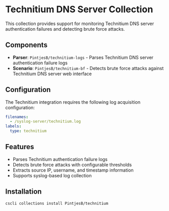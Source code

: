 # Technitium DNS Server Collection

This collection provides support for monitoring Technitium DNS server authentication failures and detecting brute force attacks.

## Components

- **Parser**: `PintjesB/technitium-logs` - Parses Technitium DNS server authentication failure logs
- **Scenario**: `PintjesB/technitium-bf` - Detects brute force attacks against Technitium DNS server web interface

## Configuration

The Technitium integration requires the following log acquisition configuration:

```yaml
filenames:
  - /syslog-server/technitium.log
labels:
  type: technitium
```

## Features

- Parses Technitium authentication failure logs
- Detects brute force attacks with configurable thresholds
- Extracts source IP, username, and timestamp information
- Supports syslog-based log collection

## Installation

```bash
cscli collections install PintjesB/technitium
```

